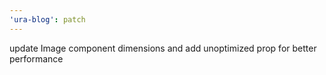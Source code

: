 ```yaml
---
'ura-blog': patch
---
```


update Image component dimensions and add unoptimized prop for better performance
